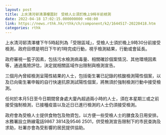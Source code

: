 ```yaml
---
layout: post
title: 上水清河邨清澤樓圍封　受檢人士須於晚上9時半前檢測
date: 2022-04-18 17:02:15.000000000 +08:00
link: https://news.rthk.hk/rthk/ch/component/k2/1644517-20220418.htm
categories: rthk
---
```


上水清河邨清澤樓下午5時起列為「受限區域」，受檢人士須於晚上9時30分前接受檢測，政府目標是明日下午約1時完成行動，視乎檢測結果，行動或會延長。
 
政府審視一籃子因素，包括污水檢測病毒量、相關確診個案情況、其他環境因素等，通過風險評估，決定就相關區域作出限制與檢測宣告。
 
三個月內曾經檢測呈陽性結果的人士，包括衞生署已記錄的核酸檢測陽性個案，以及已向衞生署申報的自行快速抗原測試陽性個案，將無須於強制檢測行動中接受檢測。
 
任何於本月5日至今日期間曾身處大廈內超過兩小時的人士，須在本星期三或之前接受強制檢測，已接種疫苗以及近日已進行檢測的人士仍須接受檢測。
 
政府會為受檢人士提供食物包及物資包，以方便一些受檢人士的膳食及日用安排。水務署設立熱線電話9867 3814及9546 2501，供受檢測宣告限制下的市民查詢及求助，社署亦會為受影響的居民提供協助。
